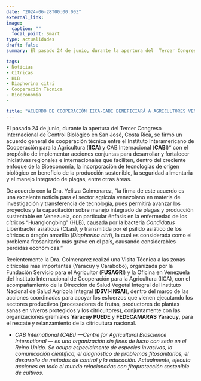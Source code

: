 ```yaml
---
date: "2024-06-28T00:00:00Z"
external_link: 
image:
  caption: ""
  focal_point: Smart
type: actualidades
draft: false
summary: El pasado 24 de junio, durante la apertura del  Tercer Congreso Internacional de Control Biológico en San José, Costa Rica, se firmó un acuerdo general de cooperación técnica entre el Instituto Interamericano de Cooperación para la Agricultura (IICA) y CAB Internacional (CABI)*  con el propósito de implementar acciones conjuntas para desarrollar y fortalecer iniciativas regionales e internacionales que faciliten dentro del creciente enfoque de la Bioeconomía, la incorporación de tecnologías de origen biológico en beneficio de la producción sostenible, la seguridad alimentaria y el manejo integrado de plagas, entre otras áreas.

tags:
- Noticias
- Citricas
- HLB
- Diaphorina citri
- Cooperación Técnica 
- Bioeconomía 
-  

title: "ACUERDO DE COOPERACIÓN IICA-CABI BENEFICIARÁ A AGRICULTORES VENEZOLANOS"
---
```


El pasado 24 de junio, durante la apertura del  Tercer Congreso Internacional de Control Biológico en San José, Costa Rica, se firmó un acuerdo general de cooperación técnica entre el Instituto Interamericano de Cooperación para la Agricultura (**IICA**) y CAB Internacional (**CABI**)*  con el propósito de implementar acciones conjuntas para desarrollar y fortalecer iniciativas regionales e internacionales que faciliten, dentro del creciente enfoque de la Bioeconomía, la incorporación de tecnologías de origen biológico en beneficio de la producción sostenible, la seguridad alimentaria y el manejo integrado de plagas, entre otras áreas.

De acuerdo con la Dra. Yelitza Colmenarez, “la firma de este acuerdo es una excelente noticia para el sector agrícola venezolano en materia de investigación y transferencia de tecnología, pues permitirá avanzar los proyectos y la capacitación sobre manejo integrado de plagas y producción sustentable en Venezuela, con particular énfasis en la enfermedad de los cítricos “Huanglongbing” (HLB), causada por la bacteria *Candidatus* Liberibacter asiaticus (CLas), y transmitida por el psílido asiático de los cítricos o dragón amarillo (*Diaphorina citri*), la cual es  considerada como el problema fitosanitario más grave en el país, causando considerables pérdidas económicas.”

Recientemente la Dra. Colmenarez  realizó una Visita Técnica a las zonas citrícolas más importantes (Yaracuy y Carabobo), organizada por la Fundación Servicio para el Agricultor (**FUSAGRI**) y la Oficina en Venezuela del Instituto Internacional de Cooperación para la Agricultura (IICA), con el acompañamiento de la Dirección de Salud Vegetal Integral del Instituto Nacional de Salud Agrícola Integral (**DSVI-INSAI**), dentro del marco de las acciones coordinadas para apoyar los esfuerzos que vienen ejecutando los sectores productivos (procesadores de frutas, productores de plantas sanas en viveros protegidos y los citricultores), conjuntamente con las organizaciones gremiales **Yaracuy PUEDE** y  **FEDECAMARAS Yaracuy**, para el rescate y relanzamiento de la citricultura nacional.

* *CAB International (CABI) —Centre for Agricultural Bioscience International — es una organización sin fines de lucro con sede en el Reino Unido. Se ocupa especialmente de especies invasivas, la comunicación científica, el diagnóstico de problemas fitosanitarios, el desarrollo de métodos de control y la educación. Actualmente, ejecuta acciones en todo el mundo relacionadas con fitoprotección sostenible de cultivos.* 










